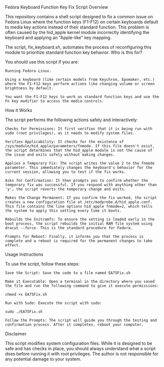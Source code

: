 Fedora Keyboard Function Key Fix Script
Overview

This repository contains a shell script designed to fix a common issue on Fedora Linux where the function keys (F1-F12) on certain keyboards default to media key actions instead of their standard function. This problem is often caused by the hid_apple kernel module incorrectly identifying the keyboard and applying an "Apple-like" key mapping.

The script, fix_keyboard.sh, automates the process of reconfiguring this module to prioritize standard function key behavior.
Who is this for?

You should use this script if you are:

    Running Fedora Linux.

    Using a keyboard (like certain models from Keychron, Epomaker, etc.) where the F1-F12 keys perform actions like changing volume or screen brightness by default.

    You want the F1-F12 keys to work as standard function keys and use the Fn key modifier to access the media controls.

How it Works

The script performs the following actions safely and interactively:

    Checks for Permissions: It first verifies that it is being run with sudo (root privileges), as it needs to modify system files.

    Verifies Applicability: It checks for the existence of /sys/module/hid_apple/parameters/fnmode. If this file doesn't exist, the script determines that the hid_apple module is not the cause of the issue and exits safely without making changes.

    Applies a Temporary Fix: The script writes the value 2 to the fnmode parameter. This immediately changes the keyboard's behavior for the current session, allowing you to test if the fix works.

    Asks for Confirmation: It then prompts you to confirm whether the temporary fix was successful. If you respond with anything other than 'y', the script reverts the temporary change and exits.

    Makes the Change Permanent: If you confirm the fix worked, the script creates a new configuration file at /etc/modprobe.d/hid_apple.conf. This file contains the line options hid_apple fnmode=2, which tells the system to apply this setting every time it boots.

    Rebuilds the Initramfs: To ensure the setting is loaded early in the boot process, the script rebuilds the initial RAM file system using dracut --force. This is the standard procedure for Fedora.

    Prompts for Reboot: Finally, it informs you that the process is complete and a reboot is required for the permanent changes to take effect.

Usage Instructions

To use the script, follow these steps:

    Save the Script: Save the code to a file named EA75Fix.sh

    Make it Executable: Open a terminal in the directory where you saved the file and run the following command to give it execute permissions:

    chmod +x EA75Fix.sh

    Run with Sudo: Execute the script with sudo:

    sudo ./EA75Fix.sh

    Follow the Prompts: The script will guide you through the testing and confirmation process. After it completes, reboot your computer.

Disclaimer

This script modifies system configuration files. While it is designed to be safe and has checks in place, you should always understand what a script does before running it with root privileges. The author is not responsible for any potential damage to your system.
